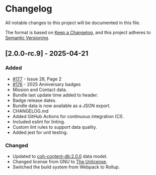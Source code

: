 # Changelog

All notable changes to this project will be documented in this file.

The format is based on [Keep a Changelog](https://keepachangelog.com/en/1.1.0/),
and this project adheres to [Semantic Versioning](https://semver.org/spec/v2.0.0.html).

## [2.0.0-rc.9] - 2025-04-21

### Added

- [#177](https://github.com/n15g/coh-content-db-homecoming/pull/177) - Issue 28, Page 2
- [#176](https://github.com/n15g/coh-content-db-homecoming/pull/176) - 2025 Anniversary badges
- Mission and Contact data.
- Bundle last update time added to header.
- Badge release dates.
- Bundle data is now available as a JSON export.
- CHANGELOG.md
- Added GitHub Actions for continuous integration (CI).
- Included eslint for linting.
- Custom lint rules to support data quality.
- Added jest for unit testing.

### Changed

- Updated to [coh-content-db:2.0.0](https://github.com/n15g/coh-content-db) data model.
- Changed license from GNU to [The Unlicense](https://unlicense.org/).
- Switched the build system from Webpack to Rollup.
